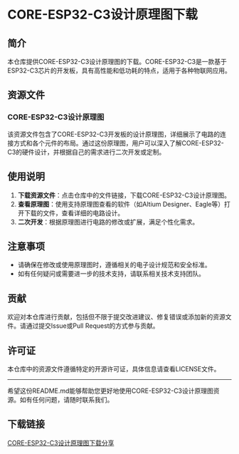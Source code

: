# CORE-ESP32-C3设计原理图下载

## 简介

本仓库提供CORE-ESP32-C3设计原理图的下载。CORE-ESP32-C3是一款基于ESP32-C3芯片的开发板，具有高性能和低功耗的特点，适用于各种物联网应用。

## 资源文件

### CORE-ESP32-C3设计原理图

该资源文件包含了CORE-ESP32-C3开发板的设计原理图，详细展示了电路的连接方式和各个元件的布局。通过这份原理图，用户可以深入了解CORE-ESP32-C3的硬件设计，并根据自己的需求进行二次开发或定制。

## 使用说明

1. **下载资源文件**：点击仓库中的文件链接，下载CORE-ESP32-C3设计原理图。
2. **查看原理图**：使用支持原理图查看的软件（如Altium Designer、Eagle等）打开下载的文件，查看详细的电路设计。
3. **二次开发**：根据原理图进行电路的修改或扩展，满足个性化需求。

## 注意事项

- 请确保在修改或使用原理图时，遵循相关的电子设计规范和安全标准。
- 如有任何疑问或需要进一步的技术支持，请联系相关技术支持团队。

## 贡献

欢迎对本仓库进行贡献，包括但不限于提交改进建议、修复错误或添加新的资源文件。请通过提交Issue或Pull Request的方式参与贡献。

## 许可证

本仓库中的资源文件遵循特定的开源许可证，具体信息请查看LICENSE文件。

---

希望这份README.md能够帮助您更好地使用CORE-ESP32-C3设计原理图资源。如有任何问题，请随时联系我们。

## 下载链接

[CORE-ESP32-C3设计原理图下载分享](https://pan.quark.cn/s/4444638fed76)